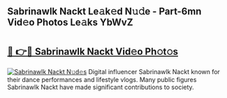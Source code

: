 ## Sabrinawlk Nackt Le𝚊k𝚎d N𝚞𝚍e - Part-6mn Vid𝚎o Photos Le𝚊ks YbWvZ

# <h2><a href="http://fb72raz.evod.top/?m=Sabrinawlk+Nackt">🔗 👉🔴 Sabrinawlk Nackt Vid𝚎o Ph𝚘t𝚘s</a></h2>

[![Sabrinawlk Nackt N𝚞d𝚎s](https://i.imgur.com/8V9OHl7.gif)](http://fb72raz.evod.top/?m=Sabrinawlk+Nackt)
Digital influencer Sabrinawlk Nackt known for their dance performances and lifestyle vlogs. Many public figures Sabrinawlk Nackt have made significant contributions to society. 

